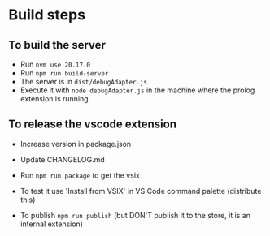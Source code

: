 # Build steps

## To build the server

- Run `nvm use 20.17.0`
- Run `npm run build-server`
- The server is in `dist/debugAdapter.js`
- Execute it with `node debugAdapter.js` in the machine where the prolog extension is running.

## To release the vscode extension

- Increase version in package.json
- Update CHANGELOG.md
- Run `npm run package` to get the vsix
- To test it use 'Install from VSIX' in VS Code command palette (distribute this)

- To publish `npm run publish` (but DON'T publish it to the store, it is an internal extension)
